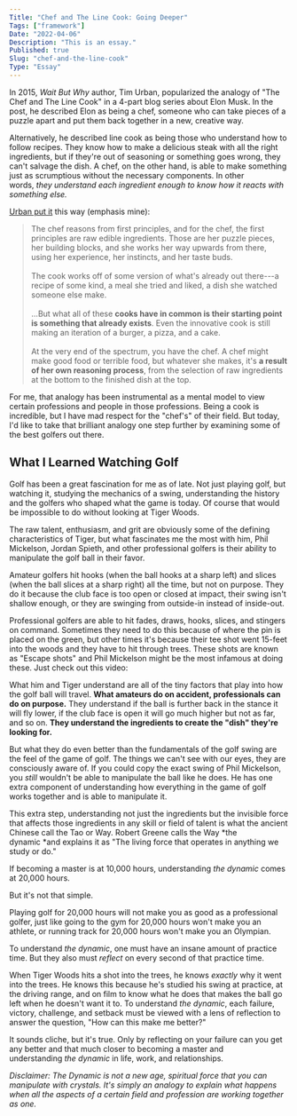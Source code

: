 ```yaml
---
Title: "Chef and The Line Cook: Going Deeper"
Tags: ["framework"]
Date: "2022-04-06"
Description: "This is an essay."
Published: true
Slug: "chef-and-the-line-cook"
Type: "Essay"
---
```

In 2015, *Wait But Why* author, Tim Urban, popularized the analogy of "The Chef and The Line Cook" in a 4-part blog series about Elon Musk. In the post, he described Elon as being a chef, someone who can take pieces of a puzzle apart and put them back together in a new, creative way.

Alternatively, he described line cook as being those who understand how to follow recipes. They know how to make a delicious steak with all the right ingredients, but if they're out of seasoning or something goes wrong, they can't salvage the dish. A chef, on the other hand, is able to make something just as scrumptious without the necessary components. In other words, *they understand each ingredient enough to know how it reacts with something else.*

[Urban put it](https://waitbutwhy.com/2015/11/the-cook-and-the-chef-musks-secret-sauce.html) this way (emphasis mine):

> The chef reasons from first principles, and for the chef, the first principles are raw edible ingredients. Those are her puzzle pieces, her building blocks, and she works her way upwards from there, using her experience, her instincts, and her taste buds.\
>\
> The cook works off of some version of what's already out there---a recipe of some kind, a meal she tried and liked, a dish she watched someone else make.\
>\
> ...But what all of these **cooks have in common is their starting point is something that already exists**. Even the innovative cook is still making an iteration of a burger, a pizza, and a cake.\
>\
> At the very end of the spectrum, you have the chef. A chef might make good food or terrible food, but whatever she makes, it's **a result of her own reasoning process**, from the selection of raw ingredients at the bottom to the finished dish at the top.

For me, that analogy has been instrumental as a mental model to view certain professions and people in those professions. Being a cook is incredible, but I have mad respect for the "chef's" of their field. But today, I'd like to take that brilliant analogy one step further by examining some of the best golfers out there.

What I Learned Watching Golf
----------------------------

Golf has been a great fascination for me as of late. Not just playing golf, but watching it, studying the mechanics of a swing, understanding the history and the golfers who shaped what the game is today. Of course that would be impossible to do without looking at Tiger Woods.

The raw talent, enthusiasm, and grit are obviously some of the defining characteristics of Tiger, but what fascinates me the most with him, Phil Mickelson, Jordan Spieth, and other professional golfers is their ability to manipulate the golf ball in their favor.

Amateur golfers hit hooks (when the ball hooks at a sharp left) and slices (when the ball slices at a sharp right) all the time, but not on purpose. They do it because the club face is too open or closed at impact, their swing isn't shallow enough, or they are swinging from outside-in instead of inside-out.

Professional golfers are able to hit fades, draws, hooks, slices, and stingers on command. Sometimes they need to do this because of where the pin is placed on the green, but other times it's because their tee shot went 15-feet into the woods and they have to hit through trees. These shots are known as "Escape shots" and Phil Mickelson might be the most infamous at doing these. Just check out this video:

What him and Tiger understand are all of the tiny factors that play into how the golf ball will travel. **What amateurs do on accident, professionals can do on purpose.** They understand if the ball is further back in the stance it will fly lower, if the club face is open it will go much higher but not as far, and so on. **They understand the ingredients to create the "dish" they're looking for.**

But what they do even better than the fundamentals of the golf swing are the feel of the game of golf. The things we can't see with our eyes, they are consciously aware of. If you could copy the exact swing of Phil Mickelson, you *still* wouldn't be able to manipulate the ball like he does. He has one extra component of understanding how everything in the game of golf works together and is able to manipulate it.

This extra step, understanding not just the ingredients but the invisible force that affects those ingredients in any skill or field of talent is what the ancient Chinese call the Tao or Way. Robert Greene calls the Way *the dynamic *and explains it as "The living force that operates in anything we study or do."

If becoming a master is at 10,000 hours, understanding *the dynamic* comes at 20,000 hours.

But it's not that simple.

Playing golf for 20,000 hours will not make you as good as a professional golfer, just like going to the gym for 20,000 hours won't make you an athlete, or running track for 20,000 hours won't make you an Olympian.

To understand *the dynamic*, one must have an insane amount of practice time. But they also must *reflect* on every second of that practice time.

When Tiger Woods hits a shot into the trees, he knows *exactly* why it went into the trees. He knows this because he's studied his swing at practice, at the driving range, and on film to know what he does that makes the ball go left when he doesn't want it to. To understand *the dynamic*, each failure, victory, challenge, and setback must be viewed with a lens of reflection to answer the question, "How can this make me better?"

It sounds cliche, but it's true. Only by reflecting on your failure can you get any better and that much closer to becoming a master and understanding *the dynamic* in life, work, and relationships.

*Disclaimer: The Dynamic is not a new age, spiritual force that you can manipulate with crystals. It's simply an analogy to explain what happens when all the aspects of a certain field and profession are working together as one.*